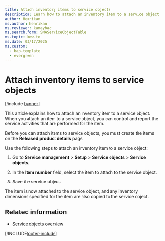 ```yaml
---
title: Attach inventory items to service objects  
description: Learn how to attach an inventory item to a service object, including a step-by-step process for attaching inventory items to service objects.
author: Henrikan
ms.author: henrikan
ms.reviewer: kamaybac
ms.search.form: SMAServiceObjectTable
ms.topic: how-to
ms.date: 03/17/2025
ms.custom: 
  - bap-template
  - evergreen
---
```



# Attach inventory items to service objects

[!include [banner](../includes/banner.md)]

This article explains how to attach an inventory item to a service object. When you attach an item to a service object, you can control and report the service activities that are performed for the item.

Before you can attach items to service objects, you must create the items on the **Released product details** page.

Use the following steps to attach an inventory item to a service object:

1. Go to **Service management** \> **Setup** \> **Service objects** \> **Service objects**.

2. In the **Item number** field, select the item to attach to the service object.

3. Save the service object.

The item is now attached to the service object, and any inventory dimensions specified for the item are also copied to the service object.

## Related information

- [Service objects overview](service-objects.md)

[!INCLUDE[footer-include](../../includes/footer-banner.md)]
